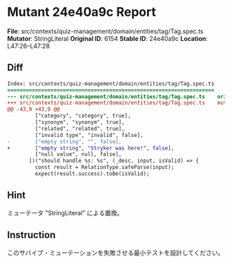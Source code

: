 # Mutant 24e40a9c Report

**File**: src/contexts/quiz-management/domain/entities/tag/Tag.spec.ts
**Mutator**: StringLiteral
**Original ID**: 6154
**Stable ID**: 24e40a9c
**Location**: L47:26–L47:28

## Diff

```diff
Index: src/contexts/quiz-management/domain/entities/tag/Tag.spec.ts
===================================================================
--- src/contexts/quiz-management/domain/entities/tag/Tag.spec.ts	original
+++ src/contexts/quiz-management/domain/entities/tag/Tag.spec.ts	mutated #6154
@@ -43,9 +43,9 @@
         ["category", "category", true],
         ["synonym", "synonym", true],
         ["related", "related", true],
         ["invalid type", "invalid", false],
-        ["empty string", "", false],
+        ["empty string", "Stryker was here!", false],
         ["null value", null, false],
       ])("should handle %s: %s", (_desc, input, isValid) => {
         const result = RelationType.safeParse(input);
         expect(result.success).toBe(isValid);
```

## Hint

ミューテータ "StringLiteral" による置換。

## Instruction

このサバイブ・ミューテーションを失敗させる最小テストを設計してください。
